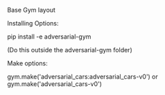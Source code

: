 Base Gym layout

Installing Options:

pip install -e adversarial-gym

(Do this outside the adversarial-gym folder)

Make options:

gym.make('adversarial_cars:adversarial_cars-v0') or gym.make('adversarial_cars-v0')
